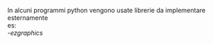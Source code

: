 In alcuni programmi python vengono usate librerie da implementare esternamente    
 es:    
-*ezgraphics*                
